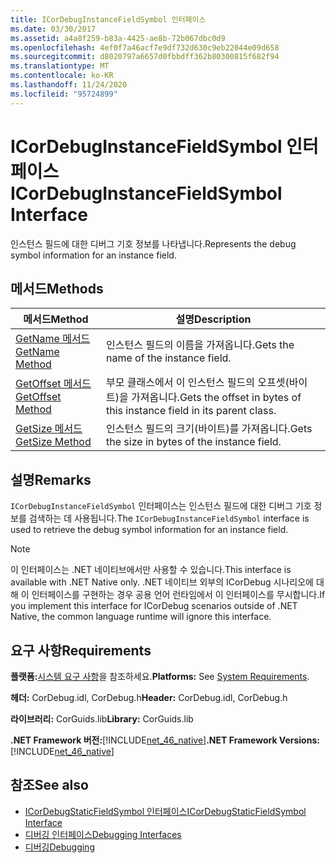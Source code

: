 ```yaml
---
title: ICorDebugInstanceFieldSymbol 인터페이스
ms.date: 03/30/2017
ms.assetid: a4a8f259-b83a-4425-ae8b-72b067dbc0d9
ms.openlocfilehash: 4ef0f7a46acf7e9df732d630c9eb22044e09d658
ms.sourcegitcommit: d8020797a6657d0fbbdff362b80300815f682f94
ms.translationtype: MT
ms.contentlocale: ko-KR
ms.lasthandoff: 11/24/2020
ms.locfileid: "95724899"
---
```

# <a name="icordebuginstancefieldsymbol-interface"></a><span data-ttu-id="743cc-102">ICorDebugInstanceFieldSymbol 인터페이스</span><span class="sxs-lookup"><span data-stu-id="743cc-102">ICorDebugInstanceFieldSymbol Interface</span></span>

<span data-ttu-id="743cc-103">인스턴스 필드에 대한 디버그 기호 정보를 나타냅니다.</span><span class="sxs-lookup"><span data-stu-id="743cc-103">Represents the debug symbol information for an instance field.</span></span>  
  
## <a name="methods"></a><span data-ttu-id="743cc-104">메서드</span><span class="sxs-lookup"><span data-stu-id="743cc-104">Methods</span></span>  
  
|<span data-ttu-id="743cc-105">메서드</span><span class="sxs-lookup"><span data-stu-id="743cc-105">Method</span></span>|<span data-ttu-id="743cc-106">설명</span><span class="sxs-lookup"><span data-stu-id="743cc-106">Description</span></span>|  
|------------|-----------------|  
|[<span data-ttu-id="743cc-107">GetName 메서드</span><span class="sxs-lookup"><span data-stu-id="743cc-107">GetName Method</span></span>](icordebuginstancefieldsymbol-getname-method.md)|<span data-ttu-id="743cc-108">인스턴스 필드의 이름을 가져옵니다.</span><span class="sxs-lookup"><span data-stu-id="743cc-108">Gets the name of the instance field.</span></span>|  
|[<span data-ttu-id="743cc-109">GetOffset 메서드</span><span class="sxs-lookup"><span data-stu-id="743cc-109">GetOffset Method</span></span>](icordebuginstancefieldsymbol-getoffset-method.md)|<span data-ttu-id="743cc-110">부모 클래스에서 이 인스턴스 필드의 오프셋(바이트)을 가져옵니다.</span><span class="sxs-lookup"><span data-stu-id="743cc-110">Gets the offset in bytes of this instance field in its parent class.</span></span>|  
|[<span data-ttu-id="743cc-111">GetSize 메서드</span><span class="sxs-lookup"><span data-stu-id="743cc-111">GetSize Method</span></span>](icordebuginstancefieldsymbol-getsize-method.md)|<span data-ttu-id="743cc-112">인스턴스 필드의 크기(바이트)를 가져옵니다.</span><span class="sxs-lookup"><span data-stu-id="743cc-112">Gets the size in bytes of the instance field.</span></span>|  
  
## <a name="remarks"></a><span data-ttu-id="743cc-113">설명</span><span class="sxs-lookup"><span data-stu-id="743cc-113">Remarks</span></span>  

 <span data-ttu-id="743cc-114">`ICorDebugInstanceFieldSymbol` 인터페이스는 인스턴스 필드에 대한 디버그 기호 정보를 검색하는 데 사용됩니다.</span><span class="sxs-lookup"><span data-stu-id="743cc-114">The `ICorDebugInstanceFieldSymbol` interface is used to retrieve the debug symbol information for an instance field.</span></span>  
  
> [!NOTE]
> <span data-ttu-id="743cc-115">이 인터페이스는 .NET 네이티브에서만 사용할 수 있습니다.</span><span class="sxs-lookup"><span data-stu-id="743cc-115">This interface is available with .NET Native only.</span></span> <span data-ttu-id="743cc-116">.NET 네이티브 외부의 ICorDebug 시나리오에 대해 이 인터페이스를 구현하는 경우 공용 언어 런타임에서 이 인터페이스를 무시합니다.</span><span class="sxs-lookup"><span data-stu-id="743cc-116">If you implement this interface for ICorDebug scenarios outside of .NET Native, the common language runtime will ignore this interface.</span></span>  
  
## <a name="requirements"></a><span data-ttu-id="743cc-117">요구 사항</span><span class="sxs-lookup"><span data-stu-id="743cc-117">Requirements</span></span>  

 <span data-ttu-id="743cc-118">**플랫폼:**[시스템 요구 사항](../../get-started/system-requirements.md)을 참조하세요.</span><span class="sxs-lookup"><span data-stu-id="743cc-118">**Platforms:** See [System Requirements](../../get-started/system-requirements.md).</span></span>  
  
 <span data-ttu-id="743cc-119">**헤더:** CorDebug.idl, CorDebug.h</span><span class="sxs-lookup"><span data-stu-id="743cc-119">**Header:** CorDebug.idl, CorDebug.h</span></span>  
  
 <span data-ttu-id="743cc-120">**라이브러리:** CorGuids.lib</span><span class="sxs-lookup"><span data-stu-id="743cc-120">**Library:** CorGuids.lib</span></span>  
  
 <span data-ttu-id="743cc-121">**.NET Framework 버전:**[!INCLUDE[net_46_native](../../../../includes/net-46-native-md.md)]</span><span class="sxs-lookup"><span data-stu-id="743cc-121">**.NET Framework Versions:** [!INCLUDE[net_46_native](../../../../includes/net-46-native-md.md)]</span></span>  
  
## <a name="see-also"></a><span data-ttu-id="743cc-122">참조</span><span class="sxs-lookup"><span data-stu-id="743cc-122">See also</span></span>

- [<span data-ttu-id="743cc-123">ICorDebugStaticFieldSymbol 인터페이스</span><span class="sxs-lookup"><span data-stu-id="743cc-123">ICorDebugStaticFieldSymbol Interface</span></span>](icordebugstaticfieldsymbol-interface.md)
- [<span data-ttu-id="743cc-124">디버깅 인터페이스</span><span class="sxs-lookup"><span data-stu-id="743cc-124">Debugging Interfaces</span></span>](debugging-interfaces.md)
- [<span data-ttu-id="743cc-125">디버깅</span><span class="sxs-lookup"><span data-stu-id="743cc-125">Debugging</span></span>](index.md)
